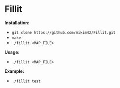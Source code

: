 # Fillit

__Installation:__

* `git clone https://github.com/mikim42/Fillit.git`
* `make`
* `./fillit <MAP_FILE>`

**Usage:**
* `./fillit <MAP_FILE>`

**Example:**
* `./fillit test`
